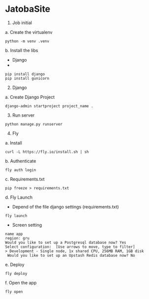 # JatobaSite

1. Job initial

a. Create the virtualenv
```console
python -m venv .venv
```
b. Install the libs
- Django
- 
```console
pip install django
pip install gunicorn
```


2. Django

a. Create Django Project
```console
django-admin startproject project_name .
```


3. Run server

```console
python manage.py runserver
```


4. Fly

a. Install
```console
curl -L https://fly.io/install.sh | sh
```

b. Authenticate
```console
fly auth login
```

c. Requirements.txt
```console
pip freeze > requirements.txt
```

d. Fly Launch
- Depend of the file django settings (requirements.txt)
```console
fly launch
```
- Screen setting
```console
name app
region: gru
Would you like to set up a Postgresql database now? Yes
Select configuration:  [Use arrows to move, type to filter]
> Development - Single node, 1x shared CPU, 256MB RAM, 1GB disk
 Would you like to set up an Upstash Redis database now? No
```

e. Deploy
```console
fly deploy
```

f. Open the app
```console
fly open
```